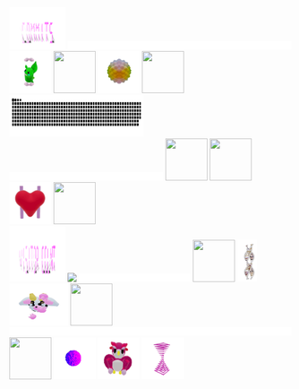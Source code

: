 
<div>
    <div display="inline-block">
        <img src="./assets/commits.svg"    width="100px"  height="75px"/>
        <img src="./assets/spacer.png"     width="400px"  height="15px"/>
        <img src="./assets/grimLeaper.gif" width="75px"   height="75px"/>
        <img src="./assets/rattata.gif"    width="75px"   height="75px"/>
        <img src="./assets/poke.gif"       width="75px"   height="75px"/>
        <img src="./assets/butterfree.gif" width="75px"   height="75px"/>
    </div>
    <div display ="inline-block">
        <img src= "./assets/contributions.svg"       width="240px" height="75px" />
        <img src="./assets/spacer.png"      width="275px" height="15px"/>
        <img src="./assets/purugly.gif"     width="75px"  height="75px"/>
        <img src="./assets/fidgetToy.gif"   width="75px"  height="75px"/>
        <img src="./assets/heart.gif"       width="75px"  height="75px"/>
        <img src="./assets/mandelbrot.gif"  width="75px"  height="75px"/>
    </div>
    <div display="inline-block">
        <img src="./assets/visitorCount.svg" width="100px" height="100px"/> 
        <img src="https://profile-counter.glitch.me/mollybeach/count.svg"/>
        <img src="./assets/spacer.png"       width="200px"  height="15px"/>
        <img src="./assets/flowerGarden.gif" width="75px"   height="75px"/>
        <img src="./assets/gene.gif"        width="35px"    height="75px"/>
        <img src="./assets/milkers.gif"     width="105px"   height="75px"/>
        <img src="./assets/growlithe.gif"   width="75px"    height="75px"/>
    </div>
        <div display="inline-block">
        <img src="./assets/spacer.png"      width="520px"  height="15px"/>
        <img src="./assets/horseSea.gif"    width="75px"   height="75px"/>
        <img src="./assets/virus.gif"       width="75px"   height="75px"/>
        <img src="./assets/owl.gif"         width="75px"   height="75px"/>
        <img src="./assets/zap.gif"         width="75px"   height="75px"/>
    </div>
</div>

